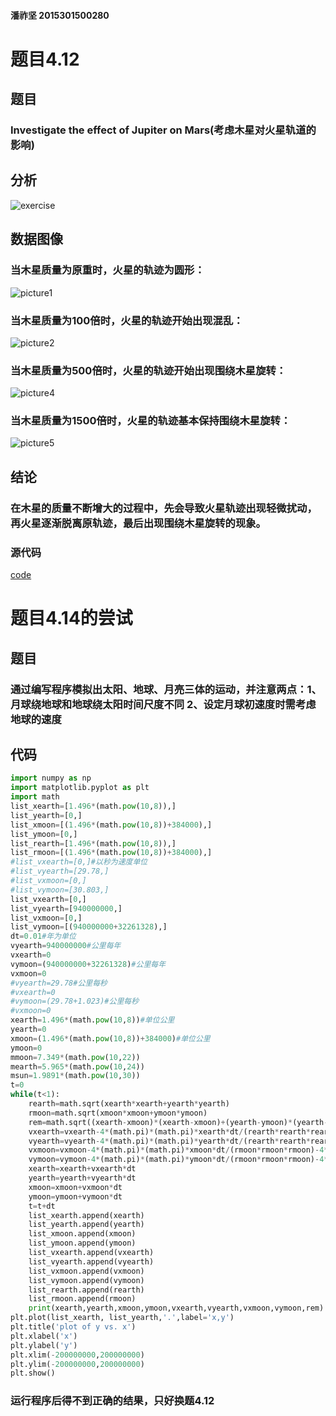 #### 潘祚坚 2015301500280
# 题目4.12
## 题目
### Investigate the effect of Jupiter on Mars(考虑木星对火星轨道的影响)
## 分析
![exercise](https://github.com/paaaaaan/Computational_physics_2015301500280/blob/10.0/analysis.png)
## 数据图像
### 当木星质量为原重时，火星的轨迹为圆形：
![picture1](https://github.com/paaaaaan/Computational_physics_2015301500280/blob/10.0/3.png)
### 当木星质量为100倍时，火星的轨迹开始出现混乱：
![picture2](https://github.com/paaaaaan/Computational_physics_2015301500280/blob/10.0/4.png)
### 当木星质量为500倍时，火星的轨迹开始出现围绕木星旋转：
![picture4](https://github.com/paaaaaan/Computational_physics_2015301500280/blob/10.0/1.png)
### 当木星质量为1500倍时，火星的轨迹基本保持围绕木星旋转：
![picture5](https://github.com/paaaaaan/Computational_physics_2015301500280/blob/10.0/2.png)
## 结论
### 在木星的质量不断增大的过程中，先会导致火星轨迹出现轻微扰动，再火星逐渐脱离原轨迹，最后出现围绕木星旋转的现象。
### 源代码
[code](https://github.com/paaaaaan/Computational_physics_2015301500280/blob/10.0/code)
# 题目4.14的尝试
## 题目
### 通过编写程序模拟出太阳、地球、月亮三体的运动，并注意两点：1、月球绕地球和地球绕太阳时间尺度不同  2、设定月球初速度时需考虑地球的速度
## 代码
```python
import numpy as np
import matplotlib.pyplot as plt
import math
list_xearth=[1.496*(math.pow(10,8)),]
list_yearth=[0,]
list_xmoon=[(1.496*(math.pow(10,8))+384000),]
list_ymoon=[0,]
list_rearth=[1.496*(math.pow(10,8)),]
list_rmoon=[(1.496*(math.pow(10,8))+384000),]
#list_vxearth=[0,]#以秒为速度单位
#list_vyearth=[29.78,]
#list_vxmoon=[0,]
#list_vymoon=[30.803,]
list_vxearth=[0,]
list_vyearth=[940000000,]
list_vxmoon=[0,]
list_vymoon=[(940000000+32261328),]
dt=0.01#年为单位
vyearth=940000000#公里每年
vxearth=0
vymoon=(940000000+32261328)#公里每年
vxmoon=0
#vyearth=29.78#公里每秒
#vxearth=0
#vymoon=(29.78+1.023)#公里每秒
#vxmoon=0
xearth=1.496*(math.pow(10,8))#单位公里
yearth=0
xmoon=(1.496*(math.pow(10,8))+384000)#单位公里
ymoon=0
mmoon=7.349*(math.pow(10,22))
mearth=5.965*(math.pow(10,24))
msun=1.9891*(math.pow(10,30))
t=0
while(t<1):
    rearth=math.sqrt(xearth*xearth+yearth*yearth)
    rmoon=math.sqrt(xmoon*xmoon+ymoon*ymoon)
    rem=math.sqrt((xearth-xmoon)*(xearth-xmoon)+(yearth-ymoon)*(yearth-ymoon))
    vxearth=vxearth-4*(math.pi)*(math.pi)*xearth*dt/(rearth*rearth*rearth)-4*(math.pi)*(math.pi)*mmoon*(xearth-xmoon)*dt/msun/(rem*rem*rem)
    vyearth=vyearth-4*(math.pi)*(math.pi)*yearth*dt/(rearth*rearth*rearth)-4*(math.pi)*(math.pi)*mmoon*(yearth-ymoon)*dt/msun/(rem*rem*rem)
    vxmoon=vxmoon-4*(math.pi)*(math.pi)*xmoon*dt/(rmoon*rmoon*rmoon)-4*(math.pi)*(math.pi)*mearth*(xearth-xmoon)*dt/msun/(rem*rem*rem)
    vymoon=vymoon-4*(math.pi)*(math.pi)*ymoon*dt/(rmoon*rmoon*rmoon)-4*(math.pi)*(math.pi)*mearth*(yearth-ymoon)*dt/msun/(rem*rem*rem)
    xearth=xearth+vxearth*dt
    yearth=yearth+vyearth*dt
    xmoon=xmoon+vxmoon*dt
    ymoon=ymoon+vymoon*dt
    t=t+dt
    list_xearth.append(xearth)
    list_yearth.append(yearth)
    list_xmoon.append(xmoon)
    list_ymoon.append(ymoon)
    list_vxearth.append(vxearth)
    list_vyearth.append(vyearth)
    list_vxmoon.append(vxmoon)
    list_vymoon.append(vymoon)
    list_rearth.append(rearth)
    list_rmoon.append(rmoon)
    print(xearth,yearth,xmoon,ymoon,vxearth,vyearth,vxmoon,vymoon,rem)
plt.plot(list_xearth, list_yearth,'.',label='x,y')
plt.title('plot of y vs. x')
plt.xlabel('x')
plt.ylabel('y')
plt.xlim(-200000000,200000000)
plt.ylim(-200000000,200000000)
plt.show()
```
### 运行程序后得不到正确的结果，只好换题4.12
